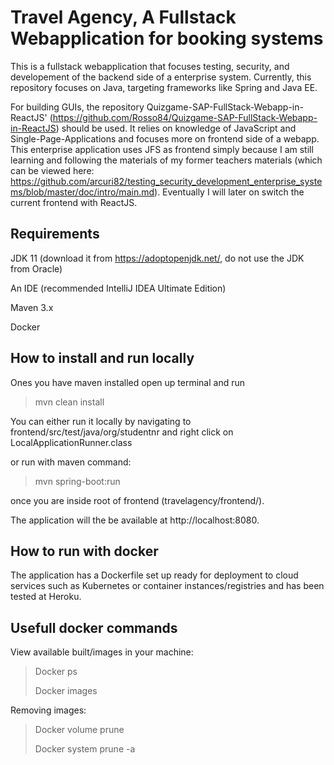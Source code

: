 # Travel Agency, A Fullstack Webapplication for booking systems 
This is a fullstack webapplication that focuses testing, security, and developement of the backend side of a enterprise system. Currently, this repository focuses on Java, targeting frameworks like Spring and Java EE.

For building GUIs, the repository
Quizgame-SAP-FullStack-Webapp-in-ReactJS' (https://github.com/Rosso84/Quizgame-SAP-FullStack-Webapp-in-ReactJS) should be used. It relies on knowledge of JavaScript and Single-Page-Applications and focuses more on frontend side of a webapp.
This enterprise application uses JFS as frontend simply because I am still learning and following the materials of my former teachers materials (which can be viewed here: https://github.com/arcuri82/testing_security_development_enterprise_systems/blob/master/doc/intro/main.md). Eventually I will later on switch the current frontend with ReactJS.

## Requirements
JDK 11 (download it from https://adoptopenjdk.net/, do not use the JDK from Oracle)

An IDE (recommended IntelliJ IDEA Ultimate Edition)

Maven 3.x

Docker

## How to install and run locally
Ones you have maven installed open up terminal and run 

 >mvn clean install

You can either run it locally by navigating to frontend/src/test/java/org/studentnr
and right click on LocalApplicationRunner.class

or run with maven command:

>mvn spring-boot:run

once you are inside root of frontend (travelagency/frontend/).

The application will the be available at http://localhost:8080.

## How to run with docker
The application has a Dockerfile set up ready for deployment to cloud services such as Kubernetes or container instances/registries and has been tested at Heroku. 

## Usefull docker commands
View available built/images in your machine:
>Docker ps
>
>Docker images

Removing images:
>Docker volume prune 
>
>Docker system prune -a








